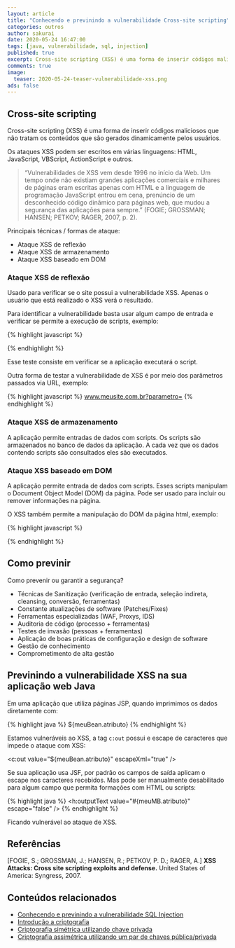 ```yaml
---
layout: article
title: "Conhecendo e previnindo a vulnerabilidade Cross-site scripting"
categories: outros
author: sakurai
date: 2020-05-24 16:47:00
tags: [java, vulnerabilidade, sql, injection]
published: true
excerpt: Cross-site scripting (XSS) é uma forma de inserir códigos maliciosos que não tratam os conteúdos que são gerados dinamicamente pelos usuários.
comments: true
image:
  teaser: 2020-05-24-teaser-vulnerabilidade-xss.png
ads: false
---
```


## Cross-site scripting

Cross-site scripting (XSS) é uma forma de inserir códigos maliciosos que não tratam os conteúdos que são gerados dinamicamente pelos usuários.

Os ataques XSS podem ser escritos em várias linguagens: HTML, JavaScript, VBScript, ActionScript e outros.

> “Vulnerabilidades de XSS vem desde 1996 no início da Web. Um tempo onde não existiam grandes aplicações comerciais e milhares de páginas eram escritas apenas com HTML e a linguagem de programação JavaScript entrou em cena, prenúncio de um desconhecido código dinâmico para páginas web, que mudou a segurança das aplicações para sempre.” (FOGIE; GROSSMAN; HANSEN; PETKOV; RAGER, 2007, p. 2).

Principais técnicas / formas de ataque:
- Ataque XSS de reflexão
- Ataque XSS de armazenamento
- Ataque XSS baseado em DOM

### Ataque XSS de reflexão

Usado para verificar se o site possui a vulnerabilidade XSS. Apenas o usuário que está realizado o XSS verá o resultado.

Para identificar a vulnerabilidade basta usar algum campo de entrada e verificar se permite a execução de scripts, exemplo:

{% highlight javascript %}
<script>alert('Teste XSS');</script>
{% endhighlight %}

Esse teste consiste em verificar se a aplicação executará o script.

Outra forma de testar a vulnerabilidade de XSS é por meio dos parâmetros passados via URL, exemplo:

{% highlight javascript %}
www.meusite.com.br?parametro=<script>alert('Teste XSS');</script>
{% endhighlight %}


### Ataque XSS de armazenamento

A aplicação permite entradas de dados com scripts. Os scripts são armazenados no banco de dados da aplicação. A cada vez que os dados contendo scripts são consultados eles são executados.


### Ataque XSS baseado em DOM

A aplicação permite entrada de dados com scripts. Esses scripts manipulam o Document Object Model (DOM) da página. Pode ser usado para incluir ou remover informações na página.

O XSS também permite a manipulação do DOM da página html, exemplo:

{% highlight javascript %}
<body onload="javascript=alert('Teste XSS')";>
{% endhighlight %}


## Como previnir

Como prevenir ou garantir a segurança?
- Técnicas de Sanitização (verificação de entrada, seleção indireta, cleansing, conversão, ferramentas)
- Constante atualizações de software (Patches/Fixes)
- Ferramentas especializadas (WAF, Proxys, IDS)
- Auditoria de código (processo + ferramentas)
- Testes de invasão (pessoas + ferramentas)
- Aplicação de boas práticas de configuração e design de software
- Gestão de conhecimento
- Comprometimento de alta gestão

## Previnindo a vulnerabilidade XSS na sua aplicação web Java

Em uma aplicação que utiliza páginas JSP, quando imprimimos os dados diretamente com:

{% highlight java %}
${meuBean.atributo}
{% endhighlight %}

Estamos vulneráveis ao XSS, a tag `c:out` possui e escape de caracteres que impede o ataque com XSS:

<c:out value="${meuBean.atributo}" escapeXml="true" />

Se sua aplicação usa JSF, por padrão os campos de saída aplicam o escape nos caracteres recebidos. Mas pode ser manualmente desabilitado para algum campo que permita formações com HTML ou scripts:

{% highlight java %}
<h:outputText value="#{meuMB.atributo}" escape="false" />
{% endhighlight %}

Ficando vulnerável ao ataque de XSS.


## Referências

[FOGIE, S.; GROSSMAN, J.; HANSEN, R.; PETKOV, P. D.; RAGER, A.] **XSS Attacks: Cross site scripting exploits and defense.** United States of America: Syngress, 2007.


## Conteúdos relacionados

- [Conhecendo e previnindo a vulnerabilidade SQL Injection](http://www.universidadejava.com.br/outros/vulnerabilidade-sql-injection)
- [Introdução a criptografia](http://www.universidadejava.com.br/outros/introducao-criptografia/)
- [Criptografia simétrica utilizando chave privada](http://www.universidadejava.com.br/outros/criptografia-simetrica/)
- [Criptografia assimétrica utilizando um par de chaves pública/privada](http://www.universidadejava.com.br/outros/criptografia-assimetrica/)